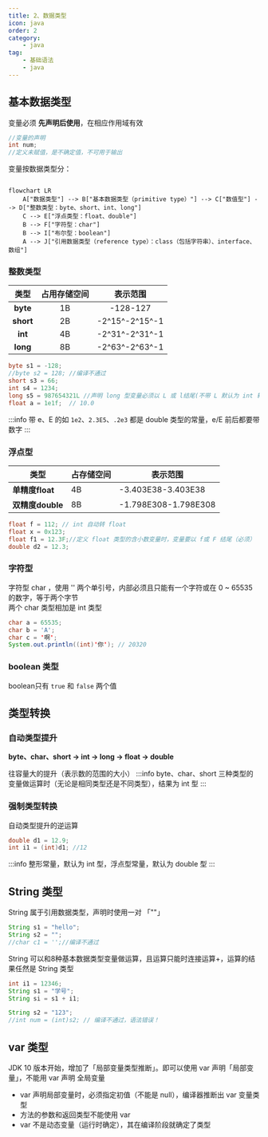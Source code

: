 ```yaml
---
title: 2、数据类型
icon: java
order: 2
category: 
    - java
tag: 
    - 基础语法
    - java
---
```

## 基本数据类型

变量必须 **先声明后使用**，在相应作用域有效  



```java
//变量的声明
int num;
//定义未赋值，是不确定值，不可用于输出
```

变量按数据类型分：
```mermaid

flowchart LR
    A["数据类型"] --> B["基本数据类型（primitive type）"] --> C["数值型"] --> D["整数类型：byte、short、int、long"]
    C --> E["浮点类型：float、double"]
    B --> F["字符型：char"]
    B --> I["布尔型：boolean"]
    A --> J["引用数据类型（reference type）：class（包括字符串）、interface、数组"]
```

### 整数类型

|   类型    | 占用存储空间 |    表示范围    |
| :-------: | :----------: | :------------: |
| **byte**  |      1B      |    -128-127    |
| **short** |      2B      | -2^15^-2^15^-1 |
|  **int**  |      4B      | -2^31^-2^31^-1 |
| **long**  |      8B      | -2^63^-2^63^-1 |

```java
byte s1 = -128;
//byte s2 = 128; //编译不通过
short s3 = 66;
int s4 = 1234;
long s5 = 987654321L //声明 long 型变量必须以 L 或 l结尾(不带 L 默认为 int 转 long，如果数字超出 int 范围，必须带 L)
float a = 1e1f;  // 10.0
```
:::info
带 e、E 的如 `1e2`、`2.3E5`、`.2e3` 都是 double 类型的常量，e/E 前后都要带数字
:::

### 浮点型

| 类型             | 占存储空间 | 表示范围             |
| ---------------- | ---------- | -------------------- |
| **单精度float**  | 4B         | -3.403E38-3.403E38   |
| **双精度double** | 8B         | -1.798E308-1.798E308 |

```java
float f = 112; // int 自动转 float
float x = 0x123;
float f1 = 12.3F;//定义 float 类型的含小数变量时，变量要以 f或 F 结尾（必须）
double d2 = 12.3;
```

### 字符型
字符型 char ，使用 '' 两个单引号，内部必须且只能有一个字符或在 0 ~ 65535 的数字，等于两个字节  
两个 char 类型相加是 int 类型
```java
char a = 65535;
char b = 'A';
char c = '啊';
System.out.println((int)'你'); // 20320
```

### boolean 类型

boolean只有 `true` 和 `false` 两个值

## 类型转换

### 自动类型提升

 **byte、char、short → int → long → float → double**

往容量大的提升（表示数的范围的大小）
:::info
byte、char、short 三种类型的变量做运算时（无论是相同类型还是不同类型），结果为 int 型
:::

### 强制类型转换

自动类型提升的逆运算

```java
double d1 = 12.9;
int i1 = (int)d1; //12
```
:::info
整形常量，默认为 int 型，浮点型常量，默认为 double 型
:::

## String 类型

String 属于引用数据类型，声明时使用一对 「""」

```java
String s1 = "hello";
String s2 = "";
//char c1 = '';//编译不通过
```

String 可以和8种基本数据类型变量做运算，且运算只能时连接运算+，运算的结果任然是 String 类型

```java
int i1 = 12346;
String s1 = "学号";
String si = s1 + i1;

String s2 = "123";
//int num = (int)s2; // 编译不通过，语法错误！
```

## var 类型
JDK 10 版本开始，增加了「局部变量类型推断」。即可以使用 var 声明「局部变量」，不能用 var 声明 全局变量

- var 声明局部变量时，必须指定初值（不能是 null），编译器推断出 var 变量类型
- 方法的参数和返回类型不能使用 var
- var 不是动态变量（运行时确定），其在编译阶段就确定了类型
